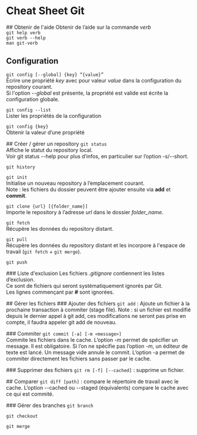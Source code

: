 # Cheat Sheet Git

## Obtenir de l'aide
Obtenir de l’aide sur la commande _verb_  
`git help verb`  
`git verb --help`  
`man git-verb`  

## Configuration
`git config [--global] {key} “{value}”`  
Écrire une propriété _key_ avec pour valeur _value_ dans la configuration du repository courant.  
Si l'option _--global_ est présente, la propriété est valide est écrite la configuration globale.

`git config --list`  
Lister les propriétés de la configuration

`git config {key}`  
Obtenir la valeur d’une propriété

## Créer / gérer un repository
`git status`  
Affiche le statut du repository local.  
Voir git status --help pour plus d’infos, en particulier sur l’option -s/--short.

`git history`

`git init`  
Initialise un nouveau repository à l’emplacement courant.  
Note : les fichiers du dossier peuvent être ajouter ensuite via **add** et **commit**.

`git clone {url} [{folder_name}]`  
Importe le repository à l’adresse _url_ dans le dossier *folder_name*.

`git fetch`  
Récupère les données du repository distant.

`git pull`  
Récupère les données du repository distant et les incorpore à l'espace de travail (`git fetch` + `git merge`).

`git push`  


### Liste d'exclusion
Les fichiers _.gitignore_ contiennent les listes d’exclusion.  
Ce sont de fichiers qui seront systématiquement ignorés par Git.  
Les lignes commençant par **#** sont ignorées.  

## Gérer les fichiers
### Ajouter des fichiers
`git add` : Ajoute un fichier à la prochaine transaction à commiter (stage file).
Note : si un fichier est modifié depuis le dernier appel à git add, ces modifications ne seront pas prise en compte, il faudra appeler git add de nouveau.

### Commiter
`git commit [-a] [-m <message>]`  
Commite les fichiers dans le cache.
L’option _-m_ permet de spécifier un message. Il est obligatoire.
Si l’on ne spécifie pas l’option _-m_, un éditeur de texte est lancé. Un message vide annule le commit.
L’option -a permet de commiter directement les fichiers sans passer par le cache.

### Supprimer des fichiers
`git rm [-f] [--cached]` : supprime un fichier.

## Comparer
`git diff [path]` : compare le répertoire de travail avec le cache.
L’option --cached ou --staged (équivalents) compare le cache avec ce qui est commité.

### Gérer des branches
`git branch`  

`git checkout`  

`git merge`  
